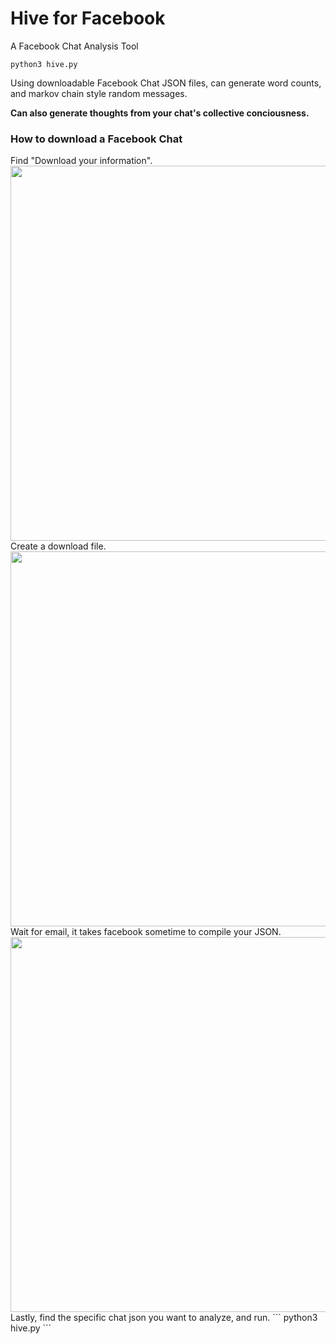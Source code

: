 # Hive for Facebook
A Facebook Chat Analysis Tool
```
python3 hive.py
```
Using downloadable Facebook Chat JSON files, can generate word counts, and markov chain style random messages.

**Can also generate thoughts from your chat's collective conciousness.**

<h3>How to download a Facebook Chat</h3>
Find "Download your information".
<img src="https://github.com/connerkward/Hive-for-Facebook/blob/master/images/facebook-messenger-history-download-on-desktop-step-1-1.jpg" width="600">
Create a download file.
<img src="https://github.com/connerkward/Hive-for-Facebook/blob/master/images/facebook-messenger-history-download-on-desktop-step-2.jpg" width="600">
Wait for email, it takes facebook sometime to compile your JSON.
<img src="https://github.com/connerkward/Hive-for-Facebook/blob/master/images/facebook-messenger-history-download-on-desktop-step-3.jpg" width="600">
Lastly, find the specific chat json you want to analyze, and run.
```
python3 hive.py
```
